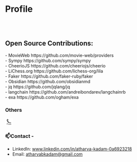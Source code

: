 # Profile
<br></br>
## Open Source Contributions:
<p style="display: flow;">
  - MovieWeb https://github.com/movie-web/providers<br>
  - Sympy https://github.com/sympy/sympy<br>
  - CheerioJS https://github.com/cheeriojs/cheerio<br>
  - LiChess.org https://github.com/lichess-org/lila<br>
  - Faker https://github.com/faker-ruby/faker<br>
  - Obsidian https://github.com/obsidianmd<br>
  - jq https://github.com/jqlang/jq<br>
  - langchain https://github.com/andreibondarev/langchainrb<br>
  - exa https://github.com/ogham/exa<br>
</p>

### Others
<p style="display: flex; flex-direction: row">
  <img src="https://github.com/capak07/capak07/blob/main/flask.svg" alt="html" style="vertical-align:top; background-color: white; height: 5%; width: 5%;">
</p>

### 📫Contact -
- LinkedIn: www.linkedin.com/in/atharva-kadam-0a6923218
- Email: atharvabkadam@gmail.com
<!--
**capak07/capak07** is a ✨ _special_ ✨ repository because its `README.md` (this file) appears on your GitHub profile.

Here are some ideas to get you started:

- 🔭 I’m currently working on ...
- 🌱 I’m currently learning ...
- 👯 I’m looking to collaborate on ...
- 🤔 I’m looking for help with ...
- 💬 Ask me about ...
- 📫 How to reach me: ...
- 😄 Pronouns: ...
- ⚡ Fun fact: ...
-->
